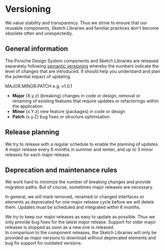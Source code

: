 # Versioning

We value stability and transparency. Thus we strive to ensure that our reusable components, Sketch Libraries and familiar practices don't become obsolete often and unexpectedly.

## General information
The Porsche Design System components and Sketch Libraries are released separately following [semantic versioning](http://semver.org/) whereby the numbers indicate the level of changes that are introduced. It should help you understand and plan the potential impact of updating.

MAJOR.MINOR.PATCH e.g. v1.0.1
* **Major** (X.y.z) (breaking) changes in code or design, removal or renaming of existing features that require updates or refactorings within the application
* **Minor** (x.Y.z) new feature (packages) in code or design
* **Patch** (x.y.Z) bug fixes or structure optimisation

## Release planning
We try to release with a regular schedule to enable the planning of updates. A major release every 6 months in summer and winter, and up to 3 minor releases for each major release.

## Deprecation and maintenance rules
We work hard to minimize the number of breaking changes and provide migration paths. But of course, sometimes major releases are necessary.  

In general, we will mark removed, renamed or changed interfaces or elements as deprecated for one major release cycle before we will delete them. Updates must be scheduled and integrated within 6 months.  

We try to keep our major releases as easy to update as possible. Thus we only provide bug fixes for the latest major release. Support for older major releases is stopped as soon as a new one is released.  
In comparison to the component releases, the Sketch Libraries will only be provided as major versions to download without deprecated elements and bug fix support for outdated versions.
